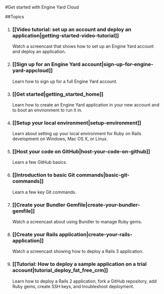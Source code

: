 #Get started with Engine Yard Cloud

##Topics

1. ### [[Video tutorial: set up an account and deploy an application|getting-started-video-tutorial]]
   Watch a screencast that shows how to set up an Engine Yard account and deploy an application.

2. ### [[Sign up for an Engine Yard account|sign-up-for-engine-yard-appcloud]]
   Learn how to sign up for a full Engine Yard account.

3. ### [[Get started|getting_started_home]]
   Learn how to create an Engine Yard application in your new account and to boot an environment to run it in.

4. ### [[Setup your local environment|setup-environment]]
   Learn about setting up your local environment for Ruby on Rails development on Windows, Mac OS X, or Linux.

5. ### [[Host your code on GitHub|host-your-code-on-github]]
   Learn a few GitHub basics.

6. ### [[Introduction to basic Git commands|basic-git-commands]]
   Learn a few key Git commands.

7. ### [[Create your Bundler Gemfile|create-your-bundler-gemfile]]
   Watch a screencast about using Bundler to manage Ruby gems.

8. ### [[Create your Rails application|create-your-rails-application]]
   Watch a screencast showing how to deploy a Rails 3 application.

9. ### [[Tutorial: How to deploy a sample application on a trial account|tutorial_deploy_fat_free_crm]]
   Learn how to deploy a Rails 2 application, fork a GitHub repository, add Ruby gems, create SSH keys, and troubleshoot deployment.

